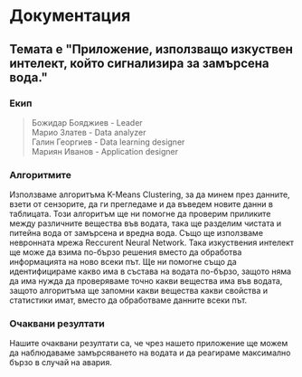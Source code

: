 # Документация

## Темата е "Приложение, използващо изкуствен интелект, който сигнализира за замърсена вода."

### Екип
> Божидар Бояджиев - Leader<br/>
> Марио Златев - Data analyzer<br/>
> Галин Георгиев - Data learning designer<br/>
> Мариян Иванов - Application designer<br/>

### Алгоритмите
Използваме алгоритъма K-Means Clustering, за да минем през данните, взети от сензорите, да ги прегледаме и да въведем новите данни в таблицата. Този алгоритъм ще ни помогне да проверим приликите между различните вещества във водата, така ще разделим чистата и питейна вода от замърсена и вредна вода. Също ще използваме невронната мрежа Reccurent Neural Network. Така изкуствения интелект ще може да взима по-бързо решения вместо да обработва информацията на ново всеки път. Ще ни помогне също да идентифицираме какво има в състава на водата по-бързо, защото няма да има нужда да проверяваме точно какви вещества има във водата, защото алгоритъма ще запомни какви вещества какви свойства и статистики имат, вместо да обработваме данните всеки път.

### Очаквани резултати

Нашите очаквани резултати са, че чрез нашето приложение ще можем да наблюдаваме замърсяването на водата и да реагираме максимално бързо в случай на авария.

